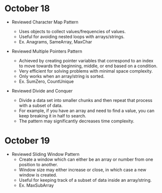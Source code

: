 # October 18
-   Reviewed Character Map Pattern
    - Uses objects to collect values/frequencies of values.
    - Useful for avoiding nested loops with arrays/strings.
    - Ex. Anagrams, SameArray, MaxChar


-   Reviewed Multiple Pointers Pattern
    - Achieved by creating pointer variables that correspond to an index to move towards the beginning, middle, or end based on a condition.
    - Very efficient for solving problems with minimal space complexity.
    - Only works when an array/string is sorted.
    - Ex. SumZero, CountUnique


-   Reviewed Divide and Conquer
    - Divide a data set into smaller chunks and then repeat that process with a subset of data.
    - For example, if you have an array and need to find a value, you can keep breaking it in half to search.
    - The pattern may significantly decreases time complexity.

# October 19
-   Reviewed Sliding Window Pattern
    - Create a window which can either be an array or number from one position to another.
    - Window size may either increase or close, in which case a new window is created.
    - Useful for keeping track of a subset of data inside an array/string.
    - Ex. MaxSubArray
